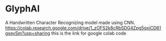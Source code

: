 # GlyphAI
A Handwritten Character Recognizing model made using CNN. 
https://colab.research.google.com/drive/1_zOFS2k8cRbSDG4Zpg5gxiCD61gxevSm?usp=sharing
this is the link for google colab code